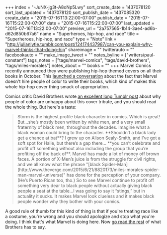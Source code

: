 +++
index = "-JuNX-jg3t-A8oNp5Lwy"
sort_create_date = 1437078120
sort_last_updated = 1437078120
sort_publish_date = 1437085320
create_date = "2015-07-16T13:22:00-07:00"
publish_date = "2015-07-16T15:22:00-07:00"
date = "2015-07-16T15:22:00-07:00"
last_updated = "2015-07-16T13:22:00-07:00"
preview_url = "2a757565-1b14-3ae4-ad6b-d62d850b67a6"
name = "Superheroes, hip-hop, and race"
title = "Superheroes, hip-hop, and race"
type = "Note"
link = "http://julianlytle.tumblr.com/post/124174437987/can-you-explain-why-marvel-thinks-that-doing-hip"
shareimage = ""
twitterauto = ""
facebookauto = ""
make_image_tweet = ""
notes_byline = ["writers/paul-constant"]
tags_notes = ["tags/marvel-comics", "tags/david-brothers", "tags/miles-morales"]
notes_about = ""
books = ""
+++
Marvel Comics recently announced they were publishing hip-hop themed covers on all their books in October. This [launched a conversation](http://womenwriteaboutcomics.com/2015/07/15/marvel-announces-hip-hop-variants-for-october-still-does-not-care-about-black-people/) about the fact that Marvel doesn't hire people of color to write their books, which kind of makes this whole hip-hop cover thing smack of appropriation.

Comics critic David Brothers wrote [an excellent long Tumblr post](http://julianlytle.tumblr.com/post/124174437987/can-you-explain-why-marvel-thinks-that-doing-hip) about why people of color are unhappy about this cover tribute, and you should read the whole thing. But here's a taste:

<blockquote>Storm is the highest profile black character in comics. Which is great! But…she’s mostly been written by white men, and a very small fraternity of black men, throughout the decades. Imagine what a black woman could bring to the character. **Shouldn’t a black lady get a chance at bat**? I grew up on Alison Sealy-Smith, and I’ve got a soft spot for Halle, but there’s a gap there... **you can’t celebrate and profit off something without also including the group that you’re profiting off the back of**. Marvel has made a lot of money off brown faces. A portion of X-Men’s juice is from the struggle for civil rights, and we all know what the phrase "[black Spider-Man](http://www.theverge.com/2015/6/21/8820173/miles-morales-spider-man-marvel-universe)" has done for the perception of your company. (He’s Puerto Rican too, tho.) So to see Marvel continue to profit off something very dear to black people without actually giving black people a seat at the table…I was going to say it “stings,” but in actuality it sucks. It makes Marvel look clueless and it makes black people wonder why they bother with your comics.</blockquote>

A good rule of thumb for this kind of thing is that if you're treating race like a costume, you're wrong and you should apologize and stop what you're doing. I think that's what Marvel is doing here. Now [go read the rest](http://julianlytle.tumblr.com/post/124174437987/can-you-explain-why-marvel-thinks-that-doing-hip) of what Brothers has to say.